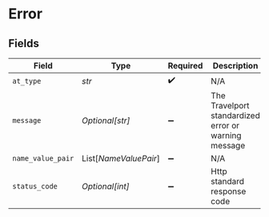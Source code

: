 # Error


## Fields

| Field                                                | Type                                                 | Required                                             | Description                                          | Example                                              |
| ---------------------------------------------------- | ---------------------------------------------------- | ---------------------------------------------------- | ---------------------------------------------------- | ---------------------------------------------------- |
| `at_type`                                            | *str*                                                | :heavy_check_mark:                                   | N/A                                                  | Error                                                |
| `message`                                            | *Optional[str]*                                      | :heavy_minus_sign:                                   | The Travelport standardized error or warning message |                                                      |
| `name_value_pair`                                    | List[*NameValuePair*]                                | :heavy_minus_sign:                                   | N/A                                                  |                                                      |
| `status_code`                                        | *Optional[int]*                                      | :heavy_minus_sign:                                   | Http standard response code                          |                                                      |